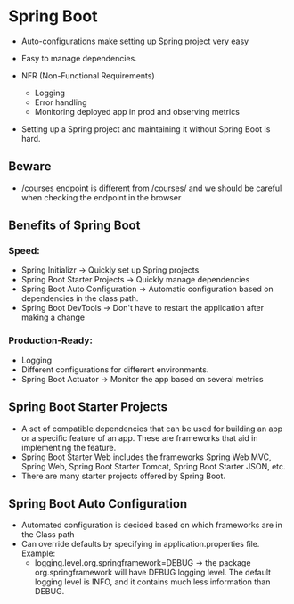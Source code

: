 # Spring Boot

* Auto-configurations make setting up Spring project very easy
* Easy to manage dependencies.
* NFR (Non-Functional Requirements)
    * Logging
    * Error handling
    * Monitoring deployed app in prod and observing metrics
    
* Setting up a Spring project and maintaining it without Spring Boot is hard.

## Beware
* /courses endpoint is different from /courses/ and we should be careful when checking the endpoint in the browser

## Benefits of Spring Boot

### Speed:
* Spring Initializr -> Quickly set up Spring projects
* Spring Boot Starter Projects -> Quickly manage dependencies
* Spring Boot Auto Configuration -> Automatic configuration based on dependencies in the class path.
* Spring Boot DevTools -> Don't have to restart the application after making a change

### Production-Ready:
* Logging
* Different configurations for different environments.
* Spring Boot Actuator -> Monitor the app based on several metrics


## Spring Boot Starter Projects
* A set of compatible dependencies that can be used for building an app or a specific feature of an app. These are frameworks that aid in implementing the feature.
* Spring Boot Starter Web includes the frameworks Spring Web MVC, Spring Web, Spring Boot Starter Tomcat, Spring Boot Starter JSON, etc.
* There are many starter projects offered by Spring Boot.


## Spring Boot Auto Configuration
* Automated configuration is decided based on which frameworks are in the Class path
* Can override defaults by specifying in application.properties file. Example:
    * logging.level.org.springframework=DEBUG -> the package org.springframework will have DEBUG logging level. The default logging level is INFO, and it contains much less information than DEBUG.
